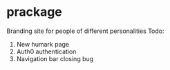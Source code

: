 # prackage

Branding site for people of different personalities
Todo: 

1. New humark page
2. Auth0 authentication 
3. Navigation bar closing bug
